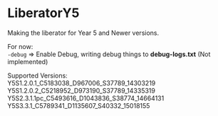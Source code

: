 # LiberatorY5
Making the liberator for Year 5 and Newer versions.

For now:\
`-debug` => Enable Debug, writing debug things to **debug-logs.txt** (Not implemented)

Supported Versions:\
Y5S1.2.0.1_C5183038_D967006_S37789_14303219\
Y5S1.2.0.2_C5218952_D973190_S37789_14335319\
Y5S2.3.1.1pc_C5493616_D1043836_S38774_14664131\
Y5S3.3.1_C5789341_D1135607_S40332_15018155
